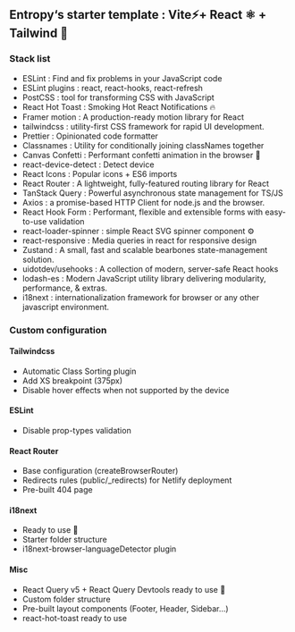 ## Entropy‘s starter template : Vite⚡+ React ⚛️ + Tailwind 🍃

### Stack list

- ESLint : Find and fix problems in your JavaScript code
- ESLint plugins : react, react-hooks, react-refresh
- PostCSS : tool for transforming CSS with JavaScript
- React Hot Toast : Smoking Hot React Notifications 🔥
- Framer motion : A production-ready motion library for React
- tailwindcss : utility-first CSS framework for rapid UI development.
- Prettier : Opinionated code formatter
- Classnames : Utility for conditionally joining classNames together
- Canvas Confetti : Performant confetti animation in the browser 🎉
- react-device-detect : Detect device
- React Icons : Popular icons + ES6 imports
- React Router : A lightweight, fully-featured routing library for React
- TanStack Query : Powerful asynchronous state management for TS/JS
- Axios : a promise-based HTTP Client for node.js and the browser.
- React Hook Form : Performant, flexible and extensible forms with easy-to-use validation
- react-loader-spinner : simple React SVG spinner component ⚙️
- react-responsive : Media queries in react for responsive design
- Zustand : A small, fast and scalable bearbones state-management solution.
- uidotdev/usehooks : A collection of modern, server-safe React hooks
- lodash-es : Modern JavaScript utility library delivering modularity, performance, & extras.
- i18next : internationalization framework for browser or any other javascript environment.

### Custom configuration

#### Tailwindcss

- Automatic Class Sorting plugin
- Add XS breakpoint (375px)
- Disable hover effects when not supported by the device

#### ESLint

- Disable prop-types validation

#### React Router

- Base configuration (createBrowserRouter)
- Redirects rules (public/\_redirects) for Netlify deployment
- Pre-built 404 page

#### i18next

- Ready to use 🚀
- Starter folder structure
- i18next-browser-languageDetector plugin

#### Misc

- React Query v5 + React Query Devtools ready to use 🚀
- Custom folder structure
- Pre-built layout components (Footer, Header, Sidebar...)
- react-hot-toast ready to use
